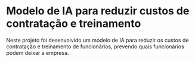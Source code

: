 # Modelo de IA para reduzir custos de contratação e treinamento
Neste projeto foi desenvolvido um modelo de IA para reduzir os custos de contratação e treinamento de funcionários, prevendo quais funcionários podem deixar a empresa.
